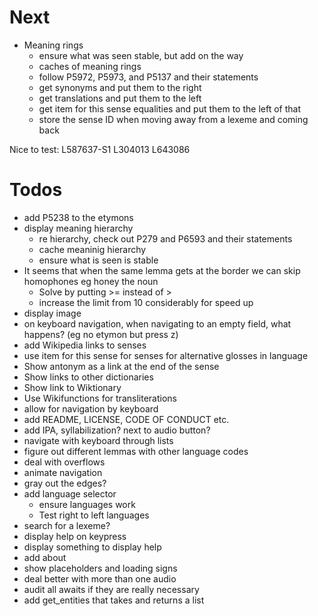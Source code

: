 # Next
- Meaning rings
  - ensure what was seen stable, but add on the way
  - caches of meaning rings
  - follow P5972, P5973, and P5137 and their statements
  - get synonyms and put them to the right
  - get translations and put them to the left
  - get item for this sense equalities and put them to the left of that
  - store the sense ID when moving away from a lexeme and coming back

Nice to test:
L587637-S1
L304013
L643086

# Todos
- add P5238 to the etymons
- display meaning hierarchy
  - re hierarchy, check out P279 and P6593 and their statements
  - cache meaninig hierarchy
  - ensure what is seen is stable
- It seems that when the same lemma gets at the border we can skip homophones eg honey the noun
  - Solve by putting >= instead of >
  - increase the limit from 10 considerably for speed up
- display image
- on keyboard navigation, when navigating to an empty field, what happens? (eg no etymon but press z)
- add Wikipedia links to senses
- use item for this sense for senses for alternative glosses in language
- Show antonym as a link at the end of the sense
- Show links to other dictionaries
- Show link to Wiktionary
- Use Wikifunctions for transliterations
- allow for navigation by keyboard
- add README, LICENSE, CODE OF CONDUCT etc.
- add IPA, syllabilization? next to audio button?
- navigate with keyboard through lists
- figure out different lemmas with other language codes
- deal with overflows
- animate navigation
- gray out the edges?
- add language selector
  - ensure languages work
  - Test right to left languages
- search for a lexeme?
- display help on keypress
- display something to display help
- add about
- show placeholders and loading signs
- deal better with more than one audio
- audit all awaits if they are really necessary
- add get_entities that takes and returns a list
